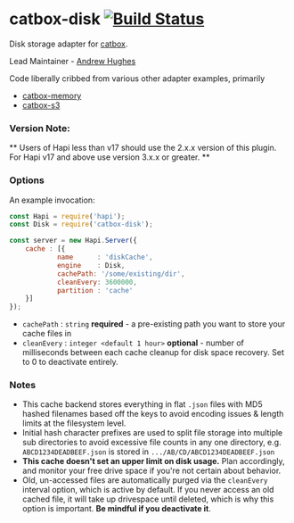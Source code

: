 catbox-disk [![Build Status](https://travis-ci.org/mirusresearch/catbox-disk.svg?branch=master)](https://travis-ci.org/mirusresearch/catbox-disk)
=============

Disk storage adapter for [catbox](https://github.com/hapijs/catbox).

Lead Maintainer - [Andrew Hughes](https://github.com/EyePulp)

Code liberally cribbed from various other adapter examples, primarily
  - [catbox-memory](https://github.com/hapijs/catbox-memory)
  - [catbox-s3](https://github.com/fhemberger/catbox-s3)

### Version Note:
** Users of Hapi less than v17 should use the 2.x.x version of this plugin.  For Hapi v17 and above use version 3.x.x or greater. **

### Options
An example invocation:
```javascript
const Hapi = require('hapi');
const Disk = require('catbox-disk');

const server = new Hapi.Server({
    cache : [{
            name      : 'diskCache',
            engine    : Disk,
            cachePath: '/some/existing/dir',
            cleanEvery: 3600000,
            partition : 'cache'
    }]
});

```
  - `cachePath`      : `string` **required** - a pre-existing path you want to store your cache files in
  - `cleanEvery`     : `integer <default 1 hour>` **optional** - number of milliseconds between each cache cleanup for disk space recovery. Set to 0 to deactivate entirely.

### Notes
  - This cache backend stores everything in flat `.json` files with MD5 hashed filenames based off the keys to avoid encoding issues & length limits at the filesystem level.
  - Initial hash character prefixes are used to split file storage into multiple sub directories to avoid excessive file counts in any one directory, e.g. `ABCD1234DEADBEEF.json` is stored in `.../AB/CD/ABCD1234DEADBEEF.json`
  - **This cache doesn't set an upper limit on disk usage.**  Plan accordingly, and monitor your free drive space if you're not certain about behavior.
  - Old, un-accessed files are automatically purged via the `cleanEvery` interval option, which is active by default. If you never access an old cached file, it will take up drivespace until deleted, which is why this option is important.  **Be mindful if you deactivate it**.


